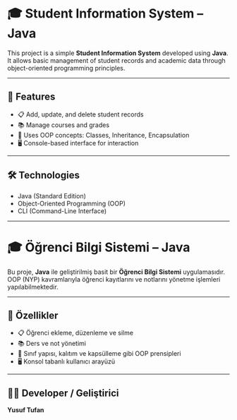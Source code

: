 # 🎓 Student Information System – Java

This project is a simple **Student Information System** developed using **Java**. It allows basic management of student records and academic data through object-oriented programming principles.

---

## 🧩 Features

- 📋 Add, update, and delete student records  
- 📚 Manage courses and grades  
- 🧠 Uses OOP concepts: Classes, Inheritance, Encapsulation  
- 🖥️ Console-based interface for interaction

---

## 🛠 Technologies

- Java (Standard Edition)
- Object-Oriented Programming (OOP)
- CLI (Command-Line Interface)

---

# 🎓 Öğrenci Bilgi Sistemi – Java

Bu proje, **Java** ile geliştirilmiş basit bir **Öğrenci Bilgi Sistemi** uygulamasıdır. OOP (NYP) kavramlarıyla öğrenci kayıtlarını ve notlarını yönetme işlemleri yapılabilmektedir.

---

## 🧩 Özellikler

- 📋 Öğrenci ekleme, düzenleme ve silme  
- 📚 Ders ve not yönetimi  
- 🧠 Sınıf yapısı, kalıtım ve kapsülleme gibi OOP prensipleri  
- 🖥️ Konsol tabanlı kullanıcı arayüzü

---

## 👨‍💻 Developer / Geliştirici

**Yusuf Tufan**  
